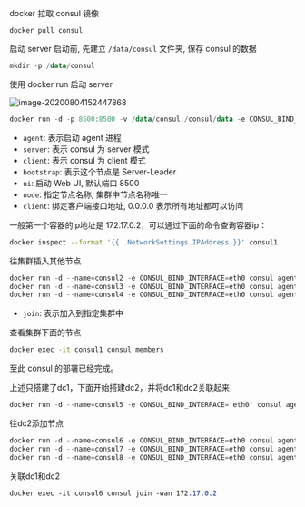 docker 拉取 consul 镜像



```undefined
docker pull consul
```

启动 server
 启动前, 先建立 `/data/consul` 文件夹, 保存 consul 的数据



```kotlin
mkdir -p /data/consul
```

使用 docker run 启动 server

![image-20200804152447868](C:\Users\h'p\Desktop\MD格式笔记\document\zookeeper&consul\consul部署(linux).assets\image-20200804152447868.png)

```kotlin
docker run -d -p 8500:8500 -v /data/consul:/consul/data -e CONSUL_BIND_INTERFACE='eth0' --name=consul1 consul agent -server -bootstrap -ui -client='0.0.0.0'
```

- `agent`: 表示启动 agent 进程
- `server`: 表示 consul 为 server 模式
- `client`: 表示 consul 为 client 模式
- `bootstrap`: 表示这个节点是 Server-Leader
- `ui`: 启动 Web UI, 默认端口 8500
- `node`: 指定节点名称, 集群中节点名称唯一
- `client`: 绑定客户端接口地址, 0.0.0.0 表示所有地址都可以访问

一般第一个容器的ip地址是 172.17.0.2，可以通过下面的命令查询容器ip：



```bash
docker inspect --format '{{ .NetworkSettings.IPAddress }}' consul1
```

往集群插入其他节点



```csharp
docker run -d --name=consul2 -e CONSUL_BIND_INTERFACE=eth0 consul agent --server=true --client=0.0.0.0 --join 172.17.0.2;
docker run -d --name=consul3 -e CONSUL_BIND_INTERFACE=eth0 consul agent --server=true --client=0.0.0.0 --join 172.17.0.2;
docker run -d --name=consul4 -e CONSUL_BIND_INTERFACE=eth0 consul agent --server=false --client=0.0.0.0 --join 172.17.0.2;
```

- `join`: 表示加入到指定集群中

查看集群下面的节点



```bash
docker exec -it consul1 consul members
```

至此 consul 的部署已经完成。

上述只搭建了dc1，下面开始搭建dc2，并将dc1和dc2关联起来



```kotlin
docker run -d --name=consul5 -e CONSUL_BIND_INTERFACE='eth0' consul agent -server -bootstrap-expect 3 -datacenter=dc2
```

往dc2添加节点



```csharp
docker run -d --name=consul6 -e CONSUL_BIND_INTERFACE=eth0 consul agent --datacenter=dc2 --server=true --client=0.0.0.0 --join 172.17.0.6;
docker run -d --name=consul7 -e CONSUL_BIND_INTERFACE=eth0 consul agent --datacenter=dc2 --server=true --client=0.0.0.0 --join 172.17.0.6;
docker run -d --name=consul8 -e CONSUL_BIND_INTERFACE=eth0 consul agent --datacenter=dc2 --server=false --client=0.0.0.0 --join 172.17.0.6;
```

关联dc1和dc2



```css
docker exec -it consul6 consul join -wan 172.17.0.2  
```

